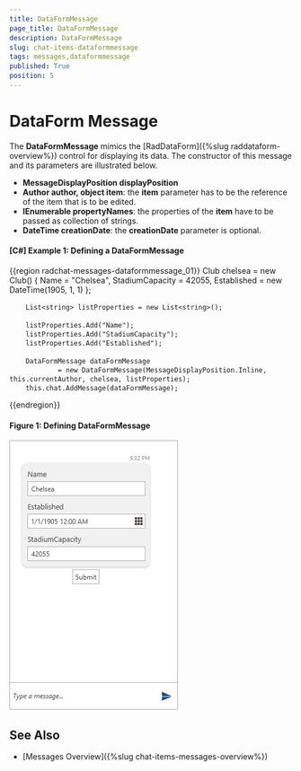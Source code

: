 ```yaml
---
title: DataFormMessage
page_title: DataFormMessage
description: DataFormMessage
slug: chat-items-dataformmessage
tags: messages,dataformmessage
published: True
position: 5
---
```


# DataForm Message

The __DataFormMessage__ mimics the [RadDataForm]({%slug raddataform-overview%}) control for displaying its data. The constructor of this message and its parameters are illustrated below.

* __MessageDisplayPosition displayPosition__ 
* __Author author, object item__: the __item__ parameter has to be the reference of the item that is to be  edited.
* __IEnumerable<string> propertyNames__: the properties of the __item__ have to be passed as collection of strings.  
* __DateTime creationDate__: the __creationDate__ parameter is optional.

#### __[C#] Example 1: Defining a DataFormMessage__ 
{{region radchat-messages-dataformmessage_01}}
	    Club chelsea = new Club()
            {
                Name = "Chelsea",
                StadiumCapacity = 42055,
                Established = new DateTime(1905, 1, 1)
            };

        List<string> listProperties = new List<string>();

        listProperties.Add("Name");
        listProperties.Add("StadiumCapacity");
        listProperties.Add("Established");

        DataFormMessage dataFormMessage 
				= new DataFormMessage(MessageDisplayPosition.Inline, this.currentAuthor, chelsea, listProperties);
 	    this.chat.AddMessage(dataFormMessage);
{{endregion}}

#### __Figure 1: Defining DataFormMessage__
![Defining DataFormMessage](images/RadChat_Messages_DataForm_01.png)

## See Also

* [Messages Overview]({%slug chat-items-messages-overview%})